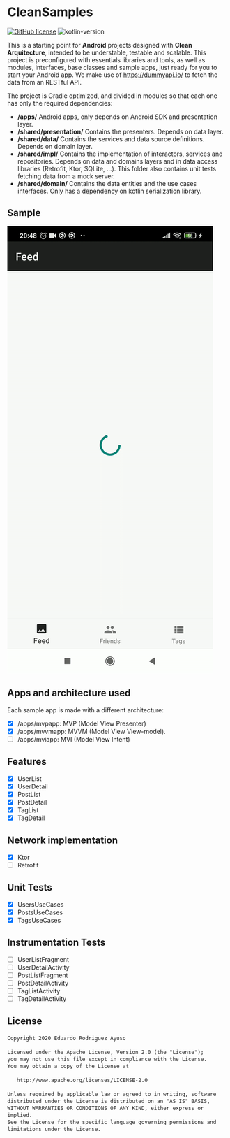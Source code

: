 # CleanSamples

[![GitHub license](https://img.shields.io/badge/license-Apache%20License%202.0-blue.svg?style=flat)](http://www.apache.org/licenses/LICENSE-2.0) ![kotlin-version](https://img.shields.io/badge/kotlin-1.4.30-orange)

This is a starting point for **Android** projects designed with **Clean Arquitecture**, intended to be understable, testable and scalable. This project is preconfigured with essentials libraries and tools, as well as modules, interfaces, base classes and sample apps, just ready for you to start your Android app. We make use of https://dummyapi.io/ to fetch the data from an RESTful API.

The project is Gradle optimized, and divided in modules so that each one has only the required dependencies:
* **/apps/** Android apps, only depends on Android SDK and presentation layer.
* **/shared/presentation/** Contains the presenters. Depends on data layer.
* **/shared/data/** Contains the services and data source definitions. Depends on domain layer.
* **/shared/impl/** Contains the implementation of interactors, services and repositories. Depends on data and domains layers and in data access libraries (Retrofit, Ktor, SQLite, ...). This folder also contains unit tests fetching data from a mock server.
* **/shared/domain/** Contains the data entities and the use cases interfaces. Only has a dependency on kotlin serialization library.

## Sample

![Alt Text](demo.gif)

## Apps and architecture used
Each sample app is made with a different architecture:
* [x] /apps/mvpapp: MVP (Model View Presenter)
* [x] /apps/mvvmapp: MVVM (Model View View-model).
* [ ] /apps/mviapp: MVI (Model View Intent)

## Features
* [x] UserList
* [x] UserDetail
* [x] PostList
* [x] PostDetail
* [x] TagList
* [x] TagDetail

## Network implementation
* [x] Ktor
* [ ] Retrofit

## Unit Tests
* [x] UsersUseCases
* [x] PostsUseCases
* [x] TagsUseCases

## Instrumentation Tests
* [ ] UserListFragment
* [ ] UserDetailActivity
* [ ] PostListFragment
* [ ] PostDetailActivity
* [ ] TagListActivity
* [ ] TagDetailActivity

## License

    Copyright 2020 Eduardo Rodriguez Ayuso

    Licensed under the Apache License, Version 2.0 (the "License");
    you may not use this file except in compliance with the License.
    You may obtain a copy of the License at

       http://www.apache.org/licenses/LICENSE-2.0

    Unless required by applicable law or agreed to in writing, software
    distributed under the License is distributed on an "AS IS" BASIS,
    WITHOUT WARRANTIES OR CONDITIONS OF ANY KIND, either express or implied.
    See the License for the specific language governing permissions and
    limitations under the License.

